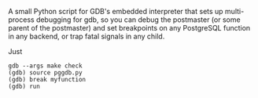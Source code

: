A small Python script for GDB's embedded interpreter that sets up multi-process
debugging for gdb, so you can debug the postmaster (or some parent of the
postmaster) and set breakpoints on any PostgreSQL function in any backend, or
trap fatal signals in any child.

Just

    gdb --args make check
    (gdb) source pggdb.py
    (gdb) break myfunction
    (gdb) run
